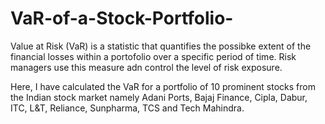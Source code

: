# VaR-of-a-Stock-Portfolio-

Value at Risk (VaR) is a statistic that quantifies the possibke extent of the financial losses within a portofolio over a specific period of time. Risk managers use this measure adn control the level of risk exposure.


Here, I have calculated the VaR for a portfolio of 10 prominent stocks from the Indian stock market namely Adani Ports, Bajaj Finance, Cipla, Dabur, ITC, L&T, Reliance, Sunpharma, TCS and Tech Mahindra.
